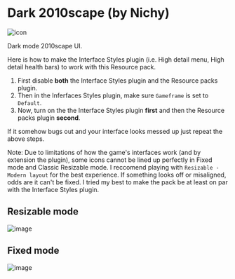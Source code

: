 # Dark 2010scape (by Nichy)

![icon](https://user-images.githubusercontent.com/72536899/129302562-0be334aa-784f-4331-8b1c-b5f206d58e68.png)

Dark mode 2010scape UI. 

Here is how to make the Interface Styles plugin (i.e. High detail menu, High detail health bars) to work with this Resource pack.
1. First disable **both** the Interface Styles plugin and the Resource packs plugin. 
2. Then in the Inferfaces Styles plugin, make sure  `Gameframe` is set to `Default`.
3. Now, turn on the the Interface Styles plugin **first** and then the Resource packs plugin **second**. 

If it somehow bugs out and your interface looks messed up just repeat the above steps.

Note: Due to limitations of how the game's interfaces work (and by extension the plugin), some icons cannot be lined up perfectly in Fixed mode and Classic Resizable mode. I reccomend playing with `Resizable - Modern layout` for the best experience. If something looks off or misaligned, odds are it can't be fixed. I tried my best to make the pack be at least on par with the Interface Styles plugin.
 
## Resizable mode
![image](https://user-images.githubusercontent.com/72536899/129302666-ef8f83c6-e0bf-4da4-a591-a9ac453e4d11.png)


## Fixed mode
![image](https://user-images.githubusercontent.com/72536899/129302717-96fd40db-09d7-4a4b-bec6-23a9740e69d9.png)
